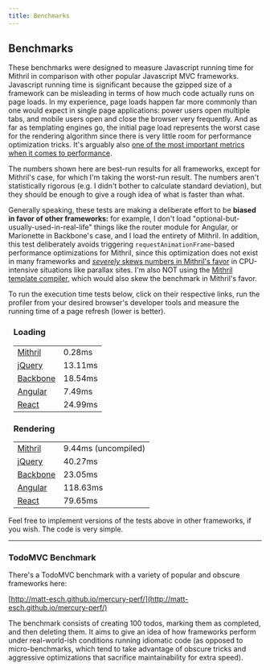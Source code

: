 ```yaml
---
title: Benchmarks
---
```


## Benchmarks

These benchmarks were designed to measure Javascript running time for Mithril in comparison with other popular Javascript MVC frameworks. Javascript running time is significant because the gzipped size of a framework can be misleading in terms of how much code actually runs on page loads. In my experience, page loads happen far more commonly than one would expect in single page applications: power users open multiple tabs, and mobile users open and close the browser very frequently. And as far as templating engines go, the initial page load represents the worst case for the rendering algorithm since there is very little room for performance optimization tricks. It's arguably also [one of the most important metrics when it comes to performance](http://blog.kissmetrics.com/loading-time/).

The numbers shown here are best-run results for all frameworks, except for Mithril's case, for which I'm taking the worst-run result. The numbers aren't statistically rigorous (e.g. I didn't bother to calculate standard deviation), but they should be enough to give a rough idea of what is faster than what.

Generally speaking, these tests are making a deliberate effort to be **biased in favor of other frameworks:** for example, I don't load "optional-but-usually-used-in-real-life" things like the router module for Angular, or Marionette in Backbone's case, and I load the entirety of Mithril. In addition, this test deliberately avoids triggering `requestAnimationFrame`-based performance optimizations for Mithril, since this optimization does not exist in many frameworks and [*severely* skews numbers in Mithril's favor](http://jsperf.com/angular-vs-knockout-vs-ember/308) in CPU-intensive situations like parallax sites. I'm also NOT using the [Mithril template compiler](optimizing-performance.md#compiling-templates), which would also skew the benchmark in Mithril's favor.

To run the execution time tests below, click on their respective links, run the profiler from your desired browser's developer tools and measure the running time of a page refresh (lower is better).

<div class="performance" style="padding:0 0 0 10px;">
	<div class="row">
		<div class="col(4,4,6)">
			<h3>Loading</h3>
			<table>
				<tr><td><a href="comparisons/mithril.parsing.html">Mithril</a></td><td><span class="bar" style="background:#161;width:1%;"></span> 0.28ms</td></tr>
				<tr><td><a href="comparisons/jquery.parsing.html">jQuery</a></td><td><span class="bar" style="background:#66c;width:26%;"></span> 13.11ms</td></tr>
				<tr><td><a href="comparisons/backbone.parsing.html">Backbone</a></td><td><span class="bar" style="background:#33c;width:37%;"></span> 18.54ms</td></tr>
				<tr><td><a href="comparisons/angular.parsing.html">Angular</a></td><td><span class="bar" style="background:#c33;width:14%;"></span> 7.49ms</td></tr>
				<tr><td><a href="comparisons/react.parsing.html">React</a></td><td><span class="bar" style="background:#6af;width:50%;"></span> 24.99ms</td></tr>
			</table>
		</div>
		<div class="col(8,8,12)">
			<h3>Rendering</h3>
			<table>
				<tr><td><a href="comparisons/mithril.rendering.html">Mithril</a></td><td><span class="bar" style="background:#161;width:4%;"></span> 9.44ms (uncompiled)</td></tr>
				<tr><td><a href="comparisons/jquery.rendering.html">jQuery</a></td><td><span class="bar" style="background:#66c;width:17%;"></span> 40.27ms</td></tr>
				<tr><td><a href="comparisons/backbone.rendering.html">Backbone</a></td><td><span class="bar" style="background:#33c;width:10%;"></span> 23.05ms</td></tr>
				<tr><td><a href="comparisons/angular.rendering.html">Angular</a></td><td><span class="bar" style="background:#c33;width:50%;"></span> 118.63ms</td></tr>
				<tr><td><a href="comparisons/react.rendering.html">React</a></td><td><span class="bar" style="background:#6af;width:33%;"></span> 79.65ms</td></tr>
			</table>
		</div>
	</div>
</div>

Feel free to implement versions of the tests above in other frameworks, if you wish. The code is very simple.

---

### TodoMVC Benchmark

There's a TodoMVC benchmark with a variety of popular and obscure frameworks here:

[http://matt-esch.github.io/mercury-perf/](http://matt-esch.github.io/mercury-perf/)

The benchmark consists of creating 100 todos, marking them as completed, and then deleting them. It aims to give an idea of how frameworks perform under real-world-ish conditions running idiomatic code (as opposed to micro-benchmarks, which tend to take advantage of obscure tricks and aggressive optimizations that sacrifice maintainability for extra speed).
